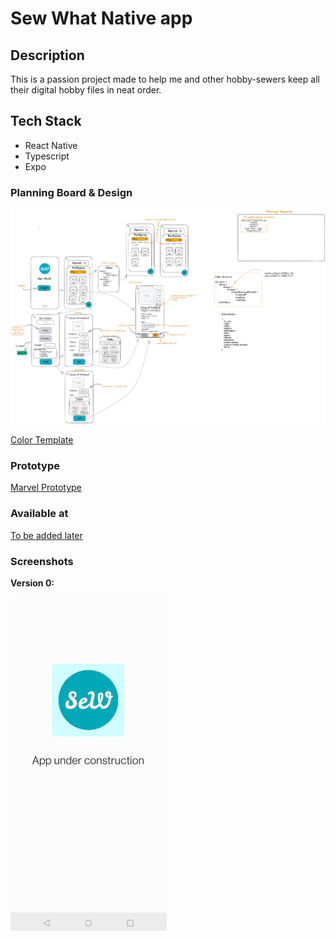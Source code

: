 # Sew What Native app

## Description

  This is a passion project made to help me and other hobby-sewers keep all their digital hobby files in neat order.

## Tech Stack

- React Native
- Typescript
- Expo

### Planning Board & Design

![Excalidraw Board](./assets/sew-what-planning.png)

[Color Template](https://huemint.com/website-1/#palette=fdfdfd-05aabc-f8ae06)

### Prototype

[Marvel Prototype](https://marvelapp.com/prototype/9f97jii/screen/91074177)

### Available at

[To be added later](.)

### Screenshots

**Version 0:**

<img alt="Screenshot Version 0" src="./assets/sewVersion0.jpg" width="250px"/>
